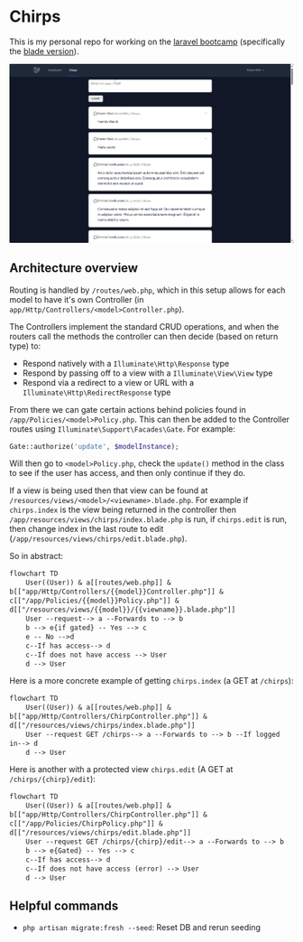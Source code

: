 # Chirps

This is my personal repo for working on the [laravel bootcamp](https://bootcamp.laravel.com/introduction) (specifically the [blade version](https://bootcamp.laravel.com/blade/installation)).

![](./example.gif)

## Architecture overview

Routing is handled by `/routes/web.php`, which in this setup allows for each model to have it's own Controller (in `app/Http/Controllers/<model>Controller.php`). 

The Controllers implement the standard CRUD operations, and when the routers call the methods the controller can then decide (based on return type) to:

- Respond natively with a `Illuminate\Http\Response` type
- Respond by passing off to a view with a `Illuminate\View\View` type
- Respond via a redirect to a view or URL with a `Illuminate\Http\RedirectResponse` type

From there we can gate certain actions behind policies found in `/app/Policies/<model>Policy.php`. This can then be added to the Controller routes using `Illuminate\Support\Facades\Gate`. For example:

```php
Gate::authorize('update', $modelInstance);
```

Will then go to `<model>Policy.php`, check the `update()` method in the class to see if the user has access, and then only continue if they do.

If a view is being used then that view can be found at `/resources/views/<model>/<viewname>.blade.php`. For example if `chirps.index` is the view being returned in the controller then `/app/resources/views/chirps/index.blade.php` is run, if `chirps.edit` is run, then change index in the last route to edit (`/app/resources/views/chirps/edit.blade.php`).

So in abstract:

```mermaid
flowchart TD
    User((User)) & a[[routes/web.php]] & b[["app/Http/Controllers/{{model}}Controller.php"]] & c[["/app/Policies/{{model}}Policy.php"]] & d[["/resources/views/{{model}}/{{viewname}}.blade.php"]]
    User --request--> a --Forwards to --> b
    b --> e{if gated} -- Yes --> c
    e -- No -->d
    c--If has access--> d
    c--If does not have access --> User
    d --> User
```

Here is a more concrete example of getting `chirps.index` (a GET at `/chirps`):

```mermaid
flowchart TD
    User((User)) & a[[routes/web.php]] & b[["app/Http/Controllers/ChirpController.php"]] & d[["/resources/views/chirps/index.blade.php"]]
    User --request GET /chirps--> a --Forwards to --> b --If logged in--> d
    d --> User
```

Here is another with a protected view `chirps.edit` (A GET at `/chirps/{chirp}/edit`):

```mermaid
flowchart TD
    User((User)) & a[[routes/web.php]] & b[["app/Http/Controllers/ChirpController.php"]] & c[["/app/Policies/ChirpPolicy.php"]] & d[["/resources/views/chirps/edit.blade.php"]]
    User --request GET /chirps/{chirp}/edit--> a --Forwards to --> b
    b --> e{Gated} -- Yes --> c
    c--If has access--> d
    c--If does not have access (error) --> User
    d --> User
```

## Helpful commands

- `php artisan migrate:fresh --seed`: Reset DB and rerun seeding
